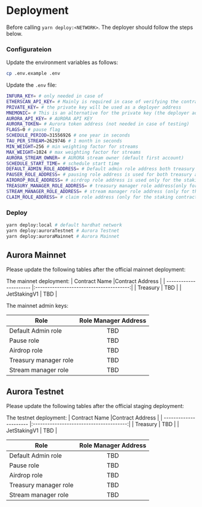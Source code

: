 # Deployment 

Before calling `yarn deploy:<NETWORK>`. The deployer should follow the steps below.

### Configurateion

Update the environment variables as follows:

```bash
cp .env.example .env
```

Update the `.env` file:

```bash
INFURA_KEY= # only needed in case of 
ETHERSCAN_API_KEY= # Mainly is required in case of verifying the contracts on Etherscan
PRIVATE_KEY= # the private key will be used as a deployer address 
MNEMONIC= # This is an alternative for the private key (the deployer address is the first address)
AURORA_API_KEY= # AURORA API KEY
AURORA_TOKEN= # Aurora token address (not needed in case of testing)
FLAGS=0 # pause flag 
SCHEDULE_PERIOD=31556926 # one year in seconds
TAU_PER_STREAM=2629746 # 1 month in seconds
MIN_WEIGHT=256 # min weighting factor for streams
MAX_WEIGHT=1024 # max weighting factor for streams
AURORA_STREAM_OWNER= # AURORA stream owner (default first account)
SCHEDULE_START_TIME= # schedule start time
DEFAULT_ADMIN_ROLE_ADDRESS= # Default admin role address both treasury and staking contracts
PAUSER_ROLE_ADDRESS= # pausing role address is used for both treasury and staking contracts
AIRDROP_ROLE_ADDRESS= # airdrop role address is used only for the staking contract
TREASURY_MANAGER_ROLE_ADDRESS= # treasury manager role address(only for the treasury contract)
STREAM_MANAGER_ROLE_ADDRESS= # stream manager role address (only for the staking contract)
CLAIM_ROLE_ADDRESS= # claim role address (only for the staking contract)
```

### Deploy

```bash
yarn deploy:local # default hardhat network
yarn deploy:auroraTestnet # Aurora Testnet
yarn deploy:auroraMainnet # Aurora Mainnet
```

## Aurora Mainnet

Please update the following tables after the official mainnet deployment:

The mainnet deployment: 
| Contract Name                  |Contract Address           |
| ---------------------- |:---------------------------------------:|
| Treasury      | TBD |
| JetStakingV1      | TBD     |

The mainnet admin keys:

| Role                  | Role Manager Address          |
| ---------------------- |:---------------------------------------:|
| Default Admin role      | TBD |
| Pause role      | TBD     |
| Airdrop role      | TBD     |
| Treasury manager role      | TBD     |
| Stream manager role      | TBD     |


## Aurora Testnet
Please update the following tables after the official staging deployment:

The testnet deployment: 
| Contract Name                  |Contract Address           |
| ---------------------- |:---------------------------------------:|
| Treasury      | TBD |
| JetStakingV1      | TBD     |


| Role                  | Role Manager Address          |
| ---------------------- |:---------------------------------------:|
| Default Admin role      | TBD |
| Pause role      | TBD     |
| Airdrop role      | TBD     |
| Treasury manager role      | TBD     |
| Stream manager role      | TBD     |